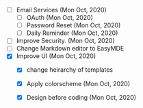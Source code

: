 
- [ ] Email Services (Mon Oct, 2020)
    - [ ] OAuth (Mon Oct, 2020)
    - [ ] Password Reset (Mon Oct, 2020)
    - [ ] Daily Reminder (Mon Oct, 2020)
- [ ] Improve Security. (Mon Oct, 2020)
- [ ] Change Markdown editor to EasyMDE
- [X] Improve UI (Mon Oct, 2020)
    - [X] change heirarchy of templates 
    - [X] Apply colorscheme (Mon Oct, 2020)
    - [X] Design before coding (Mon Oct, 2020)

